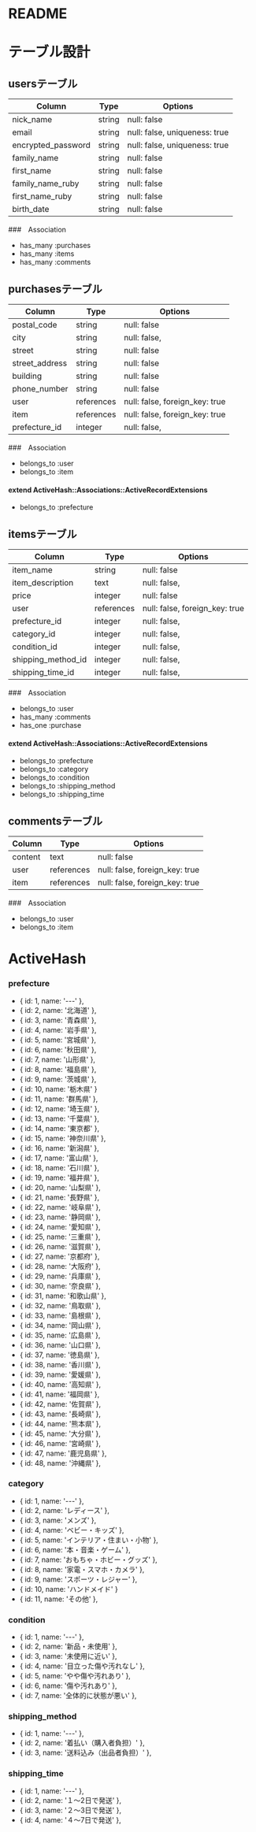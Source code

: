 # README


# テーブル設計


## usersテーブル

| Column               | Type       | Options                        |
| -------------------- | ---------- | ------------------------------ |
| nick_name            | string     | null: false                    |
| email                | string     | null: false, uniqueness: true  |
| encrypted_password   | string     | null: false, uniqueness: true  |
| family_name          | string     | null: false                    |
| first_name           | string     | null: false                    |
| family_name_ruby     | string     | null: false                    |
| first_name_ruby      | string     | null: false                    |
| birth_date           | string     | null: false                    |

###　Association

- has_many :purchases
- has_many :items
- has_many :comments

## purchasesテーブル

| Column               | Type       | Options                        |
| -------------------- | ---------- | ------------------------------ |
| postal_code          | string     | null: false                    |
| city                 | string     | null: false,                   |
| street               | string     | null: false                    |
| street_address       | string     | null: false                    |
| building             | string     | null: false                    |
| phone_number         | string     | null: false                    |
| user                 | references | null: false, foreign_key: true |
| item                 | references | null: false, foreign_key: true |
| prefecture_id        | integer    | null: false,                   |

###　Association

- belongs_to :user
- belongs_to :item
#### extend ActiveHash::Associations::ActiveRecordExtensions
- belongs_to :prefecture

## itemsテーブル

| Column               | Type       | Options                        |
| -------------------- | ---------- | ------------------------------ |
| item_name            | string     | null: false                    |
| item_description     | text       | null: false,                   |
| price                | integer    | null: false                    |
| user                 | references | null: false, foreign_key: true |
| prefecture_id        | integer    | null: false,                   |
| category_id          | integer    | null: false,                   |
| condition_id         | integer    | null: false,                   |
| shipping_method_id   | integer    | null: false,                   |
| shipping_time_id     | integer    | null: false,                   |

###　Association

- belongs_to :user
- has_many   :comments
- has_one    :purchase
#### extend ActiveHash::Associations::ActiveRecordExtensions
- belongs_to :prefecture
- belongs_to :category
- belongs_to :condition
- belongs_to :shipping_method
- belongs_to :shipping_time

## commentsテーブル

| Column               | Type       | Options                        |
| -------------------- | ---------- | ------------------------------ |
| content              | text       | null: false                    |
| user                 | references | null: false, foreign_key: true |
| item                 | references | null: false, foreign_key: true |


###　Association

- belongs_to :user
- belongs_to :item


# ActiveHash

### prefecture
- { id: 1, name: '---' },
- { id: 2, name: '北海道' },
- { id: 3, name: '青森県' },
- { id: 4, name: '岩手県' },
- { id: 5, name: '宮城県' },
- { id: 6, name: '秋田県' },
- { id: 7, name: '山形県' },
- { id: 8, name: '福島県' },
- { id: 9, name: '茨城県' },
- { id: 10, name: '栃木県' }
- { id: 11, name: '群馬県' },
- { id: 12, name: '埼玉県' },
- { id: 13, name: '千葉県' },
- { id: 14, name: '東京都' },
- { id: 15, name: '神奈川県' },
- { id: 16, name: '新潟県' },
- { id: 17, name: '富山県' },
- { id: 18, name: '石川県' },
- { id: 19, name: '福井県' },
- { id: 20, name: '山梨県' },
- { id: 21, name: '長野県' },
- { id: 22, name: '岐阜県' },
- { id: 23, name: '静岡県' },
- { id: 24, name: '愛知県' },
- { id: 25, name: '三重県' },
- { id: 26, name: '滋賀県' },
- { id: 27, name: '京都府' },
- { id: 28, name: '大阪府' },
- { id: 29, name: '兵庫県' },
- { id: 30, name: '奈良県' },
- { id: 31, name: '和歌山県' },
- { id: 32, name: '鳥取県' },
- { id: 33, name: '島根県' },
- { id: 34, name: '岡山県' },
- { id: 35, name: '広島県' },
- { id: 36, name: '山口県' },
- { id: 37, name: '徳島県' },
- { id: 38, name: '香川県' },
- { id: 39, name: '愛媛県' },
- { id: 40, name: '高知県' },
- { id: 41, name: '福岡県' },
- { id: 42, name: '佐賀県' },
- { id: 43, name: '長崎県' },
- { id: 44, name: '熊本県' },
- { id: 45, name: '大分県' },
- { id: 46, name: '宮崎県' },
- { id: 47, name: '鹿児島県' },
- { id: 48, name: '沖縄県' },

### category
- { id: 1, name: '---' },
- { id: 2, name: 'レディース' },
- { id: 3, name: 'メンズ' },
- { id: 4, name: 'ベビー・キッズ' },
- { id: 5, name: 'インテリア・住まい・小物' },
- { id: 6, name: '本・音楽・ゲーム' },
- { id: 7, name: 'おもちゃ・ホビー・グッズ' },
- { id: 8, name: '家電・スマホ・カメラ' },
- { id: 9, name: 'スポーツ・レジャー' },
- { id: 10, name: 'ハンドメイド' }
- { id: 11, name: 'その他' },

### condition
- { id: 1, name: '---' },
- { id: 2, name: '新品・未使用' },
- { id: 3, name: '未使用に近い' },
- { id: 4, name: '目立った傷や汚れなし' },
- { id: 5, name: 'やや傷や汚れあり' },
- { id: 6, name: '傷や汚れあり' },
- { id: 7, name: '全体的に状態が悪い' },

### shipping_method
- { id: 1, name: '---' },
- { id: 2, name: '着払い（購入者負担）' },
- { id: 3, name: '送料込み（出品者負担）' },

### shipping_time
- { id: 1, name: '---' },
- { id: 2, name: '１〜2日で発送' },
- { id: 3, name: '２〜3日で発送' },
- { id: 4, name: '４〜7日で発送' },